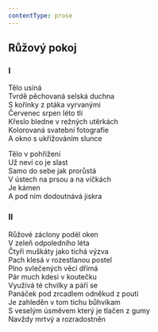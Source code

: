 ```yaml
---
contentType: prose
---
```


## Růžový pokoj

### I

Tělo usíná  
Tvrdě pěchovaná selská duchna  
S kořínky z ptáka vyrvanými  
Červenec srpen léto tlí  
Křeslo bledne v režných utěrkách  
Kolorovaná svatební fotografie  
A okno s ukřižováním slunce

Tělo v pohřížení  
Už neví co je slast  
Samo do sebe jak prorůstá  
V ústech na prsou a na víčkách  
Je kámen  
A pod ním dodoutnává jiskra

### II

Růžové záclony podél oken  
V zeleň odpoledního léta  
Čtyři muškáty jako tichá výzva  
Pach klesá v rozestlanou postel  
Plno svlečených věcí dřímá  
Pár much kdesi v koutečku  
Využívá té chvilky a páří se  
Panáček pod zrcadlem odněkud z pouti  
Je zahleděn v tom tichu bůhvíkam  
S veselým úsměvem který je tlačen z gumy  
Navždy mrtvý a rozradostněn
